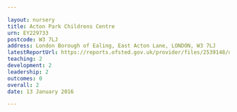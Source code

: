 ```yaml
---

layout: nursery
title: Acton Park Childrens Centre
urn: EY229733
postcode: W3 7LJ
address: London Borough of Ealing, East Acton Lane, LONDON, W3 7LJ
latestReportUrl: https://reports.ofsted.gov.uk/provider/files/2539148/urn/EY229733.pdf
teaching: 2
development: 2
leadership: 2
outcomes: 0
overall: 2
date: 13 January 2016

---
```

